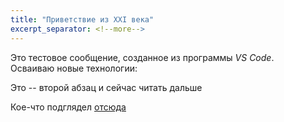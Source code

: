 ```yaml
---
title: "Приветствие из XXI века"
excerpt_separator: <!--more-->
---
```


Это тестовое сообщение, созданное из программы *VS Code*.  
Осваиваю новые технологии:  

Это -- второй абзац и сейчас читать дальше
<!--more-->  

Кое-что подглядел [отсюда](https://habr.com/ru/post/490754/#github)
